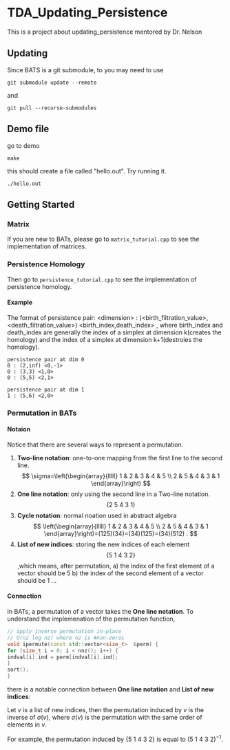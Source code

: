 # TDA_Updating_Persistence
This is a project about updating_persistence mentored by Dr. Nelson

## Updating
Since BATS is a git submodule, to you may need to use
```
git submodule update --remote
```
and
```
git pull --recurse-submodules
```

## Demo file
go to demo
```
make
```

this should create a file called "hello.out".  Try running it.
```
./hello.out
```


## Getting Started
### Matrix
If you are new to BATs, please go to `matrix_tutorial.cpp` to see the implementation of matrices.
### Persistence Homology
Then go to `persistence_tutorial.cpp` to see the implementation of persistence homology.
#### Example
The format of persistence pair:
\<dimension> : (\<birth_filtration_value>, \<death_filtration_value>) \<birth_index,death_index>
, where birth_index and death_index are generally the index of a simplex at dimension k(creates the homology) and the index of a simplex at dimension k+1(destroies the homology). 
```
persistence pair at dim 0
0 : (2,inf) <0,-1>
0 : (3,3) <1,0>
0 : (5,5) <2,1>

persistence pair at dim 1
1 : (5,6) <2,0>
```

### Permutation in BATs

#### Notaion
Notice that there are several ways to represent a permutation.
1. **Two-line notation**: one-to-one mapping from the first line to the second line.
$$
\sigma=\left(\begin{array}{lllll}
1 & 2 & 3 & 4 & 5 \\
2 & 5 & 4 & 3 & 1
\end{array}\right)
$$
2. **One line notation**: only using the second line in a Two-line notation.
$$(2\ 5\ 4\ 3\ 1)$$
3. **Cycle notation**: normal noation used in abstract algebra
$$
\left(\begin{array}{lllll}
1 & 2 & 3 & 4 & 5 \\
2 & 5 & 4 & 3 & 1
\end{array}\right)=(125)(34)=(34)(125)=(34)(512) .
$$
4. **List of new indices**: storing the new indices of each element
$$\{ 5\ 1\ 4\ 3\ 2\} $$
,which means, after permutation,
a) the index of the first element of a vector should be 5
b) the index of the second element of a vector should be 1
...

#### Connection
In BATs, a permutation of a vector takes the **One line notation**. To understand the implemenation of the permutation function, 
```C++
// apply inverse permutation in-place
// O(nz log nz) where nz is #non-zeros
void ipermute(const std::vector<size_t>  &perm) {
for (size_t i = 0; i < nnz(); i++) {
indval[i].ind = perm[indval[i].ind];
}
sort();
}
```

there is a notable connection between **One line notation** and **List of new indices**:

Let $v$ is a list of new indices, then the permutation induced by $v$ is the inverse of $\sigma(v)$, where $\sigma(v)$ is the permutation with the same order of elements in $v$.

For example, the permutation induced by $\{ 5\ 1\ 4\ 3\ 2\}$ is equal to $(5\ 1\ 4\ 3\ 2)^{-1}$. 